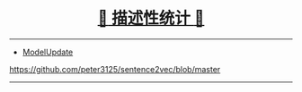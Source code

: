 [<h1 align = "center">:rocket: 描述性统计 :facepunch:</h1>][1]

---
- [ModelUpdate][2]



https://github.com/peter3125/sentence2vec/blob/master

---
[1]: https://github.com/Jie-Yuan/AI/blob/master/8_NLP/2_WordEmbedding/6_Doc2Vec/mydoc2vec.md
[2]: https://github.com/Jie-Yuan/AI/blob/master/8_NLP/2_WordEmbedding/1_Word2Vec/model_update.md

